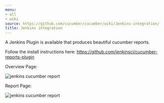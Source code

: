 ```yaml
---
menu:
- all
- wiki
source: https://github.com/cucumber/cucumber/wiki/Jenkins-integration/
title: Jenkins integration
---
```


A Jenkins Plugin is available that produces beautiful cucumber reports.

Follow the install instructions here: 
https://github.com/jenkinsci/cucumber-reports-plugin

Overview Page:

![jenkins cucumber report](https://github.com/masterthought/jenkins-cucumber-jvm-reports-plugin-java/raw/master/.README/feature-overview.png)

Report Page:

![jenkins cucumber report](https://github.com/masterthought/jenkins-cucumber-jvm-reports-plugin-java/raw/master/.README/feature-passed.png)
